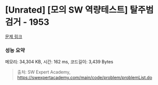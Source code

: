 # [Unrated] [모의 SW 역량테스트] 탈주범 검거 - 1953 

[문제 링크](https://swexpertacademy.com/main/code/problem/problemDetail.do?contestProbId=AV5PpLlKAQ4DFAUq) 

### 성능 요약

메모리: 34,304 KB, 시간: 162 ms, 코드길이: 3,439 Bytes



> 출처: SW Expert Academy, https://swexpertacademy.com/main/code/problem/problemList.do